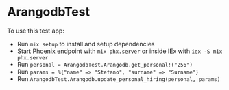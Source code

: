 # ArangodbTest

To use this test app:

  * Run `mix setup` to install and setup dependencies
  * Start Phoenix endpoint with `mix phx.server` or inside IEx with `iex -S mix phx.server`
  * Run `personal = ArangodbTest.Arangodb.get_personal!("256")`
  * Run `params = %{"name" => "Stefano", "surname" => "Surname"}`
  * Run `ArangodbTest.Arangodb.update_personal_hiring(personal, params)`



